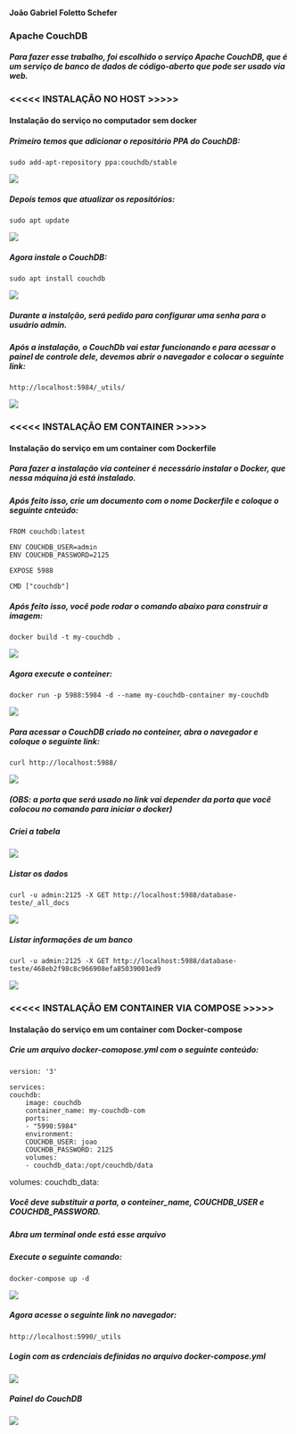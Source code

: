 #### João Gabriel Foletto Schefer
### Apache CouchDB

##### Para fazer esse trabalho, foi escolhido o serviço Apache CouchDB, que é um serviço de banco de dados de código-aberto que pode ser usado via web.


### <<<<< INSTALAÇÃO NO HOST >>>>>
#### Instalação do serviço no computador sem docker

##### Primeiro temos que adicionar o repositório PPA do CouchDB:
	sudo add-apt-repository ppa:couchdb/stable

![](print1.png)

##### Depois temos que atualizar os repositórios:
	sudo apt update

![](print2.png)

##### Agora instale o CouchDB:
	sudo apt install couchdb

![](print3.png)

##### Durante a instalção, será pedido para configurar uma senha para o usuário admin.

##### Após a instalação, o CouchDb vai estar funcionando e para acessar o painel de controle dele, devemos abrir o navegador e colocar o seguinte link:
	http://localhost:5984/_utils/

![](print4.png)



### <<<<< INSTALAÇÃO EM CONTAINER >>>>>
#### Instalação do serviço em um container com Dockerfile           

##### Para fazer a instalação via conteiner é necessário instalar o Docker, que nessa máquina já está instalado.

##### Após feito isso, crie um documento com o nome Dockerfile e coloque o seguinte cnteúdo:

	FROM couchdb:latest

	ENV COUCHDB_USER=admin
	ENV COUCHDB_PASSWORD=2125

	EXPOSE 5988

	CMD ["couchdb"]
	
##### Após feito isso, você pode rodar o comando abaixo para construir a imagem:
	docker build -t my-couchdb .

![](couchdb-dockerfile.png)

##### Agora execute o conteiner:
	docker run -p 5988:5984 -d --name my-couchdb-container my-couchdb

![](rodando-dockerfile.png)

##### Para acessar o CouchDB criado no conteiner, abra o navegador e coloque o seguinte link:
	curl http://localhost:5988/

![](painel-com-dockerfile.png)

##### (OBS: a porta que será usado no link vai depender da porta que você colocou no comando para iniciar o docker)

##### Criei a tabela

![](tabela.png)

##### Listar os dados
	curl -u admin:2125 -X GET http://localhost:5988/database-teste/_all_docs

![](conteudo-banco.png)

##### Listar informações de um banco
	curl -u admin:2125 -X GET http://localhost:5988/database-teste/468eb2f98c8c966908efa85039001ed9	

![](conteudo-banco-json.png)



### <<<<< INSTALAÇÃO EM CONTAINER VIA COMPOSE >>>>>
#### Instalação do serviço em um container com Docker-compose           

##### Crie um arquivo docker-comopose.yml com o seguinte conteúdo:

	version: '3'

	services:
  	couchdb:
    	image: couchdb
    	container_name: my-couchdb-com
    	ports:
      	- "5990:5984"
    	environment:
      	COUCHDB_USER: joao
      	COUCHDB_PASSWORD: 2125
    	volumes:
      	- couchdb_data:/opt/couchdb/data

volumes:
  couchdb_data:
  
##### Você deve substituir a porta, o conteiner_name, COUCHDB_USER e COUCHDB_PASSWORD.

##### Abra um terminal onde está esse arquivo

##### Execute o seguinte comando:
	docker-compose up -d

![](baixando-imagem-iniciando.png)

##### Agora acesse o seguinte link no navegador:
	http://localhost:5990/_utils

##### Login com as crdenciais definidas no arquivo docker-compose.yml

![](logando-com.png)

##### Painel do CouchDB

![](painel-com.png)

